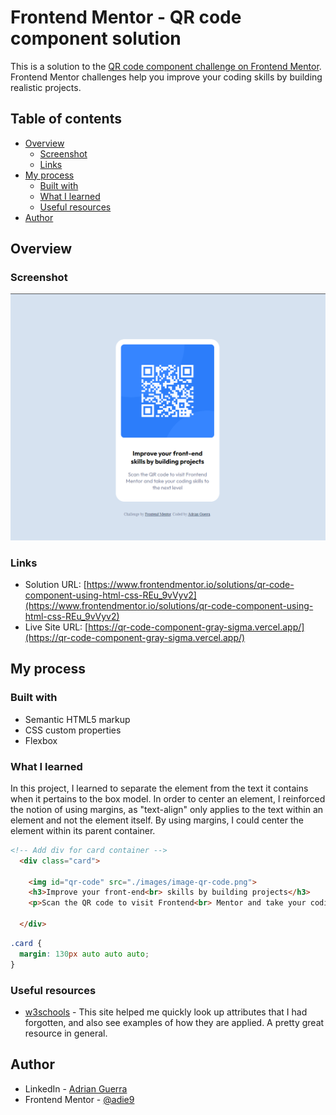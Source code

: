 # Frontend Mentor - QR code component solution

This is a solution to the [QR code component challenge on Frontend Mentor](https://www.frontendmentor.io/challenges/qr-code-component-iux_sIO_H). Frontend Mentor challenges help you improve your coding skills by building realistic projects. 

## Table of contents

- [Overview](#overview)
  - [Screenshot](#screenshot)
  - [Links](#links)
- [My process](#my-process)
  - [Built with](#built-with)
  - [What I learned](#what-i-learned)
  - [Useful resources](#useful-resources)
- [Author](#author)


## Overview

### Screenshot

![](./images/solution.png)

### Links

- Solution URL: [https://www.frontendmentor.io/solutions/qr-code-component-using-html-css-REu_9vVyv2](https://www.frontendmentor.io/solutions/qr-code-component-using-html-css-REu_9vVyv2)
- Live Site URL: [https://qr-code-component-gray-sigma.vercel.app/](https://qr-code-component-gray-sigma.vercel.app/)

## My process

### Built with

- Semantic HTML5 markup
- CSS custom properties
- Flexbox

### What I learned

In this project, I learned to separate the element from the text it contains when it pertains to the box model. In order to center an element, I reinforced the notion of using margins, as "text-align" only applies to the text within an element and not the element itself. By using margins, I could center the element within its parent container.

```html
<!-- Add div for card container -->
  <div class="card">

    <img id="qr-code" src="./images/image-qr-code.png">
    <h3>Improve your front-end<br> skills by building projects</h3>
    <p>Scan the QR code to visit Frontend<br> Mentor and take your coding skills to<br> the next level</p>

  </div>
```
```css
.card {
  margin: 130px auto auto auto;
}
```

### Useful resources

- [w3schools](https://www.w3schools.com/) - This site helped me quickly look up attributes that I had forgotten, and also see examples of how they are applied. A pretty great resource in general.

## Author

- LinkedIn - [Adrian Guerra](https://www.linkedin.com/in/adrian-guerra-a210a4196/)
- Frontend Mentor - [@adie9](https://www.frontendmentor.io/profile/adie9)

